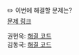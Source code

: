 ✏️ 이번에 해결할 문제는? <br>
[문제 링크](https://www.acmicpc.net/problem/1781)

권현욱: [해결 코드]() <br>
김동국: [해결 코드]() <br>
